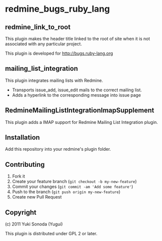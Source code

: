 # redmine_bugs_ruby_lang

## redmine_link_to_root

This plugin makes the header title linked to the root of site when it is not associated with any particular project.

This plugin is developed for http://bugs.ruby-lang.org

## mailing_list_integration

This plugin integrates mailing lists with Redmine.

* Transports issue_add, issue_edit mails to the correct mailing list.
* Adds a hyperlink to the corresponding message into issue page

## RedmineMailingListIntegrationImapSupplement

This plugin adds a IMAP support for Redmine Mailing List Integration plugin.

## Installation

Add this repository into your redmine's plugin folder.

## Contributing

1. Fork it
2. Create your feature branch (`git checkout -b my-new-feature`)
3. Commit your changes (`git commit -am 'Add some feature'`)
4. Push to the branch (`git push origin my-new-feature`)
5. Create new Pull Request

## Copyright

(c) 2011 Yuki Sonoda (Yugui)

This plugin is distributed under GPL 2 or later.
